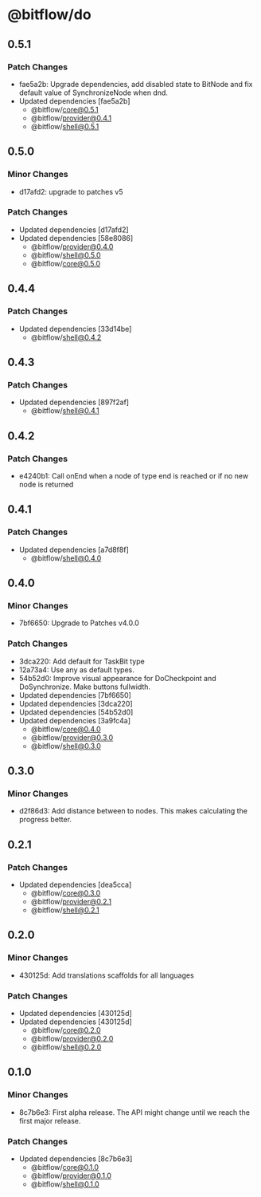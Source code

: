# @bitflow/do

## 0.5.1

### Patch Changes

- fae5a2b: Upgrade dependencies, add disabled state to BitNode and fix default value of SynchronizeNode when dnd.
- Updated dependencies [fae5a2b]
  - @bitflow/core@0.5.1
  - @bitflow/provider@0.4.1
  - @bitflow/shell@0.5.1

## 0.5.0

### Minor Changes

- d17afd2: upgrade to patches v5

### Patch Changes

- Updated dependencies [d17afd2]
- Updated dependencies [58e8086]
  - @bitflow/provider@0.4.0
  - @bitflow/shell@0.5.0
  - @bitflow/core@0.5.0

## 0.4.4

### Patch Changes

- Updated dependencies [33d14be]
  - @bitflow/shell@0.4.2

## 0.4.3

### Patch Changes

- Updated dependencies [897f2af]
  - @bitflow/shell@0.4.1

## 0.4.2

### Patch Changes

- e4240b1: Call onEnd when a node of type end is reached or if no new node is returned

## 0.4.1

### Patch Changes

- Updated dependencies [a7d8f8f]
  - @bitflow/shell@0.4.0

## 0.4.0

### Minor Changes

- 7bf6650: Upgrade to Patches v4.0.0

### Patch Changes

- 3dca220: Add default for TaskBit type
- 12a73a4: Use any as default types.
- 54b52d0: Improve visual appearance for DoCheckpoint and DoSynchronize. Make buttons fullwidth.
- Updated dependencies [7bf6650]
- Updated dependencies [3dca220]
- Updated dependencies [54b52d0]
- Updated dependencies [3a9fc4a]
  - @bitflow/core@0.4.0
  - @bitflow/provider@0.3.0
  - @bitflow/shell@0.3.0

## 0.3.0

### Minor Changes

- d2f86d3: Add distance between to nodes. This makes calculating the progress better.

## 0.2.1

### Patch Changes

- Updated dependencies [dea5cca]
  - @bitflow/core@0.3.0
  - @bitflow/provider@0.2.1
  - @bitflow/shell@0.2.1

## 0.2.0

### Minor Changes

- 430125d: Add translations scaffolds for all languages

### Patch Changes

- Updated dependencies [430125d]
- Updated dependencies [430125d]
  - @bitflow/core@0.2.0
  - @bitflow/provider@0.2.0
  - @bitflow/shell@0.2.0

## 0.1.0

### Minor Changes

- 8c7b6e3: First alpha release. The API might change until we reach the first major release.

### Patch Changes

- Updated dependencies [8c7b6e3]
  - @bitflow/core@0.1.0
  - @bitflow/provider@0.1.0
  - @bitflow/shell@0.1.0
